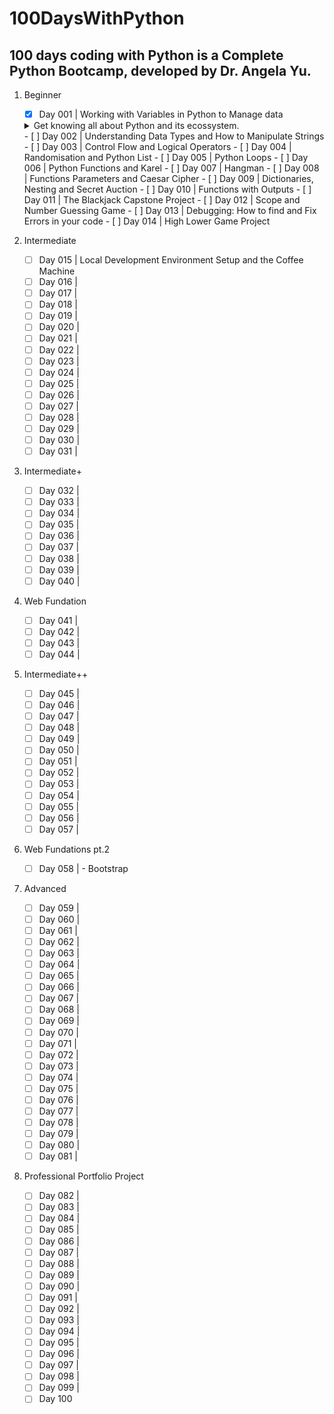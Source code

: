 # 100DaysWithPython

## 100 days coding with Python is a Complete Python Bootcamp, developed by Dr. Angela Yu.

1. Beginner
   - [x] Day 001 | Working with Variables in Python to Manage data
   <details>
       <summary>
        Get knowing all about Python and its ecossystem.
       </summary>
   </details>
   - [ ] Day 002 | Understanding Data Types and How to Manipulate Strings
   - [ ] Day 003 | Control Flow and Logical Operators
   - [ ] Day 004 | Randomisation and Python List
   - [ ] Day 005 | Python Loops
   - [ ] Day 006 | Python Functions and Karel
   - [ ] Day 007 | Hangman
   - [ ] Day 008 | Functions Parameters and Caesar Cipher
   - [ ] Day 009 | Dictionaries, Nesting and Secret Auction
   - [ ] Day 010 | Functions with Outputs
   - [ ] Day 011 | The Blackjack Capstone Project
   - [ ] Day 012 | Scope and Number Guessing Game
   - [ ] Day 013 | Debugging: How to find and Fix Errors in your code
   - [ ] Day 014 | High Lower Game Project
2. Intermediate

   - [ ] Day 015 | Local Development Environment Setup and the Coffee Machine
   - [ ] Day 016 |
   - [ ] Day 017 |
   - [ ] Day 018 |
   - [ ] Day 019 |
   - [ ] Day 020 |
   - [ ] Day 021 |
   - [ ] Day 022 |
   - [ ] Day 023 |
   - [ ] Day 024 |
   - [ ] Day 025 |
   - [ ] Day 026 |
   - [ ] Day 027 |
   - [ ] Day 028 |
   - [ ] Day 029 |
   - [ ] Day 030 |
   - [ ] Day 031 |

3. Intermediate+

   - [ ] Day 032 |
   - [ ] Day 033 |
   - [ ] Day 034 |
   - [ ] Day 035 |
   - [ ] Day 036 |
   - [ ] Day 037 |
   - [ ] Day 038 |
   - [ ] Day 039 |
   - [ ] Day 040 |

4. Web Fundation

   - [ ] Day 041 |
   - [ ] Day 042 |
   - [ ] Day 043 |
   - [ ] Day 044 |

5. Intermediate++

   - [ ] Day 045 |
   - [ ] Day 046 |
   - [ ] Day 047 |
   - [ ] Day 048 |
   - [ ] Day 049 |
   - [ ] Day 050 |
   - [ ] Day 051 |
   - [ ] Day 052 |
   - [ ] Day 053 |
   - [ ] Day 054 |
   - [ ] Day 055 |
   - [ ] Day 056 |
   - [ ] Day 057 |

6. Web Fundations pt.2

   - [ ] Day 058 | - Bootstrap

7. Advanced

   - [ ] Day 059 |
   - [ ] Day 060 |
   - [ ] Day 061 |
   - [ ] Day 062 |
   - [ ] Day 063 |
   - [ ] Day 064 |
   - [ ] Day 065 |
   - [ ] Day 066 |
   - [ ] Day 067 |
   - [ ] Day 068 |
   - [ ] Day 069 |
   - [ ] Day 070 |
   - [ ] Day 071 |
   - [ ] Day 072 |
   - [ ] Day 073 |
   - [ ] Day 074 |
   - [ ] Day 075 |
   - [ ] Day 076 |
   - [ ] Day 077 |
   - [ ] Day 078 |
   - [ ] Day 079 |
   - [ ] Day 080 |
   - [ ] Day 081 |

8. Professional Portfolio Project
   - [ ] Day 082 |
   - [ ] Day 083 |
   - [ ] Day 084 |
   - [ ] Day 085 |
   - [ ] Day 086 |
   - [ ] Day 087 |
   - [ ] Day 088 |
   - [ ] Day 089 |
   - [ ] Day 090 |
   - [ ] Day 091 |
   - [ ] Day 092 |
   - [ ] Day 093 |
   - [ ] Day 094 |
   - [ ] Day 095 |
   - [ ] Day 096 |
   - [ ] Day 097 |
   - [ ] Day 098 |
   - [ ] Day 099 |
   - [ ] Day 100
